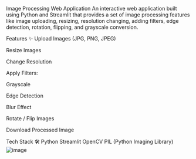 Image Processing Web Application
An interactive web application built using Python and Streamlit that provides a set of image processing features like image uploading, resizing, resolution changing, adding filters, edge detection, rotation, flipping, and grayscale conversion.

Features ✨
Upload Images (JPG, PNG, JPEG)

Resize Images

Change Resolution

Apply Filters:

Grayscale

Edge Detection

Blur Effect

Rotate / Flip Images

Download Processed Image

Tech Stack 🛠️
Python
Streamlit
OpenCV
PIL (Python Imaging Library)
![image](https://github.com/user-attachments/assets/71c471d7-4287-46a3-a642-e46bdbce95ec)

